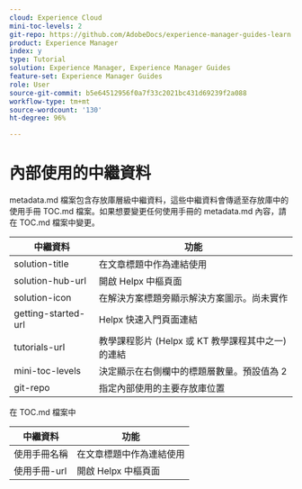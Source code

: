 ```yaml
---
cloud: Experience Cloud
mini-toc-levels: 2
git-repo: https://github.com/AdobeDocs/experience-manager-guides-learn.zh-Hant
product: Experience Manager
index: y
type: Tutorial
solution: Experience Manager, Experience Manager Guides
feature-set: Experience Manager Guides
role: User
source-git-commit: b5e64512956f0a7f33c2021bc431d69239f2a088
workflow-type: tm+mt
source-wordcount: '130'
ht-degree: 96%

---
```



# 內部使用的中繼資料

metadata.md 檔案包含存放庫層級中繼資料，這些中繼資料會傳遞至存放庫中的使用手冊 TOC.md 檔案。如果想要變更任何使用手冊的 metadata.md 內容，請在 TOC.md 檔案中變更。

| 中繼資料 | 功能 |
|--- |--- |
| solution-title | 在文章標題中作為連結使用 |
| solution-hub-url | 開啟 Helpx 中樞頁面 |
| solution-icon | 在解決方案標題旁顯示解決方案圖示。尚未實作 |
| getting-started-url | Helpx 快速入門頁面連結 |
| tutorials-url | 教學課程影片 (Helpx 或 KT 教學課程其中之一) 的連結 |
| mini-toc-levels | 決定顯示在右側欄中的標題層數量。預設值為 2 |
| git-repo | 指定內部使用的主要存放庫位置 |

在 TOC.md 檔案中

| 中繼資料 | 功能 |
|--- |--- |
| 使用手冊名稱 | 在文章標題中作為連結使用 |
| 使用手冊-url | 開啟 Helpx 中樞頁面 |
